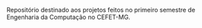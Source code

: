 Repositório destinado aos projetos feitos no primeiro semestre de Engenharia da Computação
no CEFET-MG.
